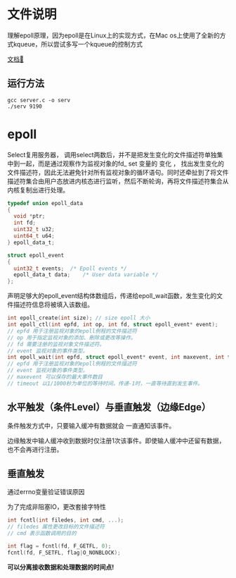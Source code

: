 # 文件说明

理解epoll原理，因为epoll是在Linux上的实现方式，在Mac os上使用了全新的方式kqueue，所以尝试多写一个kqueue的控制方式

[文档📄](https://github.com/ShawnZL/Socket_Learning/blob/master/TCP_Reading.md)

## 运行方法

```shell
gcc server.c -o serv
./serv 9190
```

# epoll

Select复用服务器， 调用select两数后，并不是把发生变化的文件描述符单独集中到一起，而是通过观察作为监视对象的fd_ set 变量的 变化 ， 找出发生变化的文件描述符，因此无法避免针对所有监视对象的循环语句。同时还牵扯到了将文件描述符集合由用户态放进内核态进行监听，然后不断轮询，再将文件描述符集合从内核复制出进行处理。

```c
typedef union epoll_data
{
  void *ptr;
  int fd;
  uint32_t u32;
  uint64_t u64;
} epoll_data_t;

struct epoll_event
{
  uint32_t events;  /* Epoll events */
  epoll_data_t data;    /* User data variable */
};
```

声明足够大的epoll_event结构体数组后，传递给epoll_wait函数，发生变化的文件描述符信息将被填入该数组。

```c
int epoll_create(int size); // size epoll 大小
int epoll_ctl(int epfd, int op, int fd, struct epoll_event* event);
// epfd 用于注册监视对象的epoll例程的文件描述符
// op 用于指定监视对象的添加、刪除或更改等操作。
// fd 需要注册的监视对象文件描述符。
// event 监视对象的事件类型。
int epoll_wait(int epfd, struct epoll_event* event, int maxevent, int timeout);
// epfd 用于注册监视对象的epoll例程的文件描述符
// event 监视对象的事件类型。
// maxevent 可以保存的最大事件数目
// timeout 以1/1000秒为单位的等待时间，传递-1时，一直等待直到发生事件。
```

## 水平触发（条件Level）与垂直触发（边缘Edge）

条件触发方式中，只要输入缓冲有数据就会 一直通知该事件。

边缘触发中输人缓冲收到数据时仅注册1次该事件。即使输人缓冲中还留有数据，也不会再进行注册。

## 垂直触发

通过errno变量验证错误原因

为了完成非阻塞IO，更改套接字特性

```c
int fcntl(int filedes, int cmd, ...);
// filedes 属性更改目标的文件描述符
// cmd 表示函数调用的目的

int flag = fcntl(fd, F_GETFL, 0);
fcntl(fd, F_SETFL, flag|O_NONBLOCK);
```

**可以分离接收数据和处理数据的时间点!**

